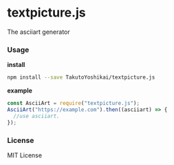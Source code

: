# textpicture.js
The asciiart generator

### Usage
**install**
```bash
npm install --save TakutoYoshikai/textpicture.js
```

**example**
```javascript
const AsciiArt = require("textpicture.js");
AsciiArt("https://example.com").then((asciiart) => {
  //use asciiart.
});
```

### License
MIT License
